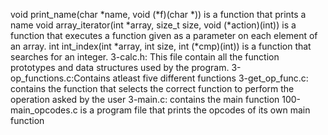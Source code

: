 void print_name(char *name, void (*f)(char *)) is a function that prints a name
void array_iterator(int *array, size_t size, void (*action)(int)) is a function that executes a function given as a parameter on each element of an array.
int int_index(int *array, int size, int (*cmp)(int)) is a function that searches for an integer.
3-calc.h: This file contain all the function prototypes and data structures used by the program.
3-op_functions.c:Contains atleast five different functions
3-get_op_func.c: contains the function that selects the correct function to perform the operation asked by the user
3-main.c: contains the main function
100-main_opcodes.c is a program file that prints the opcodes of its own main function
